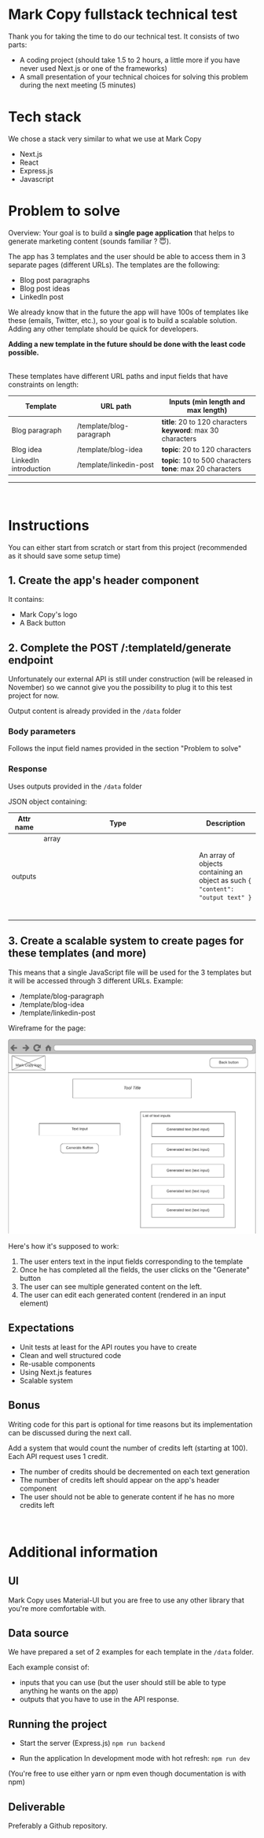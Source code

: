 # Mark Copy fullstack technical test

Thank you for taking the time to do our technical test. It consists of two parts:

- A coding project (should take 1.5 to 2 hours, a little more if you have never used Next.js or one of the frameworks)
- A small presentation of your technical choices for solving this problem during the next meeting (5 minutes)

# Tech stack

We chose a stack very similar to what we use at Mark Copy

- Next.js
- React
- Express.js
- Javascript

# Problem to solve

Overview: Your goal is to build a **single page application** that helps to generate marketing content (sounds familiar ? 😇).

The app has 3 templates and the user should be able to access them in 3 separate pages (different URLs). The templates are the following:

- Blog post paragraphs
- Blog post ideas
- LinkedIn post

We already know that in the future the app will have 100s of templates like these (emails, Twitter, etc.), so your goal is to build a scalable solution. Adding any other template should be quick for developers.

**Adding a new template in the future should be done with the least code possible.**
<br/><br/>

These templates have different URL paths and input fields that have constraints on length:

| Template              | URL path                 | Inputs (min length and max length)                                 |
| --------------------- | ------------------------ | ------------------------------------------------------------------ |
| Blog paragraph        | /template/blog-paragraph | **title**: 20 to 120 characters<br/>**keyword**: max 30 characters |
| Blog idea             | /template/blog-idea      | **topic**: 20 to 120 characters                                    |
| LinkedIn introduction | /template/linkedin-post  | **topic**: 10 to 500 characters<br/>**tone**: max 20 characters    |

<hr />
<br/>

# Instructions

You can either start from scratch or start from this project (recommended as it should save some setup time)

## 1. Create the app's header component

It contains:

- Mark Copy's logo
- A Back button

## 2. Complete the POST /:templateId/generate endpoint

Unfortunately our external API is still under construction (will be released in November) so we cannot give you the possibility to plug it to this test project for now.

Output content is already provided in the `/data` folder

### Body parameters

Follows the input field names provided in the section "Problem to solve"

### Response

Uses outputs provided in the `/data` folder

JSON object containing:

| Attr name | Type          | Description                                                                     |
| --------- | ------------- | ------------------------------------------------------------------------------- |
| outputs   | array<object> | An array of objects containing an object as such `{ "content": "output text" }` |

## 3. Create a scalable system to create pages for these templates (and more)

This means that a single JavaScript file will be used for the 3 templates but it will be accessed through 3 different URLs. Example:

- /template/blog-paragraph
- /template/blog-idea
- /template/linkedin-post

Wireframe for the page:

![Dynamic page wireframe](./src/public/dynamic-page-wireframe.png)

Here's how it's supposed to work:

1. The user enters text in the input fields corresponding to the template
2. Once he has completed all the fields, the user clicks on the "Generate" button
3. The user can see multiple generated content on the left.
4. The user can edit each generated content (rendered in an input element)

## Expectations

- Unit tests at least for the API routes you have to create
- Clean and well structured code
- Re-usable components
- Using Next.js features
- Scalable system

## Bonus

Writing code for this part is optional for time reasons but its implementation can be discussed during the next call.

Add a system that would count the number of credits left (starting at 100). Each API request uses 1 credit.

- The number of credits should be decremented on each text generation
- The number of credits left should appear on the app's header component
- The user should not be able to generate content if he has no more credits left

<br/>

# Additional information

## UI

Mark Copy uses Material-UI but you are free to use any other library that you're more comfortable with.

## Data source

We have prepared a set of 2 examples for each template in the `/data` folder.

Each example consist of:

- inputs that you can use (but the user should still be able to type anything he wants on the app)
- outputs that you have to use in the API response.

## Running the project

- Start the server (Express.js)
  `npm run backend`

- Run the application
  In development mode with hot refresh: `npm run dev`

(You're free to use either yarn or npm even though documentation is with npm)

## Deliverable

Preferably a Github repository.
